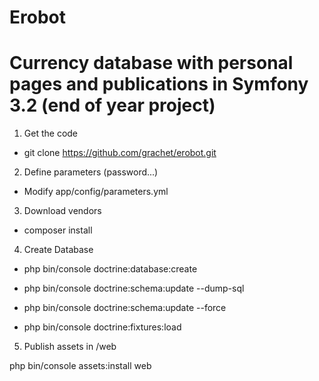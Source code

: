 Erobot 
========================
Currency database with personal pages and publications in Symfony 3.2 (end of year project)
========================


1. Get the code

* git clone https://github.com/grachet/erobot.git


2. Define parameters (password...)

* Modify app/config/parameters.yml

3. Download vendors

* composer install


4. Create Database

* php bin/console doctrine:database:create

* php bin/console doctrine:schema:update --dump-sql

* php bin/console doctrine:schema:update --force

* php bin/console doctrine:fixtures:load


5. Publish assets in /web 

php bin/console assets:install web
